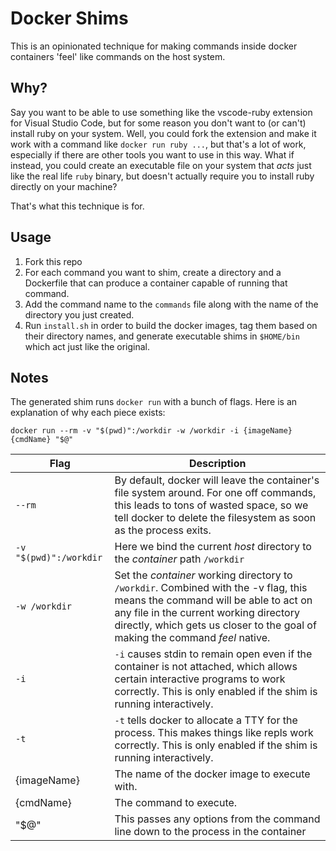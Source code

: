 # Docker Shims

This is an opinionated technique for making commands inside docker containers 'feel' like commands on the host system.

## Why?

Say you want to be able to use something like the vscode-ruby extension for Visual Studio Code, 
but for some reason you don't want to (or can't) install ruby on your system. Well, you could 
fork the extension and make it work with a command like `docker run ruby ...`, but that's a 
lot of work, especially if there are other tools you want to use in this way. What if instead, 
you could create an executable file on your system that _acts_ just like the real life `ruby` 
binary, but doesn't actually require you to install ruby directly on your machine?

That's what this technique is for.

## Usage

1. Fork this repo
2. For each command you want to shim, create a directory and a Dockerfile that can produce a container capable of running that command.
3. Add the command name to the `commands` file along with the name of the directory you just created.
4. Run `install.sh` in order to build the docker images, tag them based on their directory names, and generate executable shims in `$HOME/bin` which act just like the original.

## Notes

The generated shim runs `docker run` with a bunch of flags. Here is an explanation of why each piece exists:

`docker run --rm -v "$(pwd)":/workdir -w /workdir -i {imageName} {cmdName} "$@"`

| Flag                   | Description                                                                                                                                                                                                                                             |
| ---------------------- | ------------------------------------------------------------------------------------------------------------------------------------------------------------------------------------------------------------------------------------------------------- |
| `--rm`                 | By default, docker will leave the container's file system around. For one off commands, this leads to tons of wasted space, so we tell docker to delete the filesystem as soon as the process exits.                                                    |
| `-v "$(pwd)":/workdir` | Here we bind the current _host_ directory to the _container_ path `/workdir`                                                                                                                                                                            |
| `-w /workdir`          | Set the _container_ working directory to `/workdir`. Combined with the -v flag, this means the command will be able to act on any file in the current working directory directly, which gets us closer to the goal of making the command _feel_ native. |
| `-i`                   | `-i` causes stdin to remain open even if the container is not attached, which allows certain interactive programs to work correctly. This is only enabled if the shim is running interactively.                                                         |
| `-t`                   | `-t` tells docker to allocate a TTY for the process. This makes things like repls work correctly. This is only enabled if the shim is running interactively.                                                                                            |
| {imageName}            | The name of the docker image to execute with.                                                                                                                                                                                                           |
| {cmdName}              | The command to execute.                                                                                                                                                                                                                                 |
| "$@"                   | This passes any options from the command line down to the process in the container                                                                                                                                                                      |
